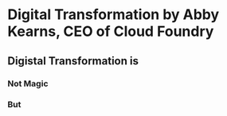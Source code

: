 # Digital Transformation by Abby Kearns, CEO of Cloud Foundry

## Digistal Transformation is 

### Not Magic

### But 
